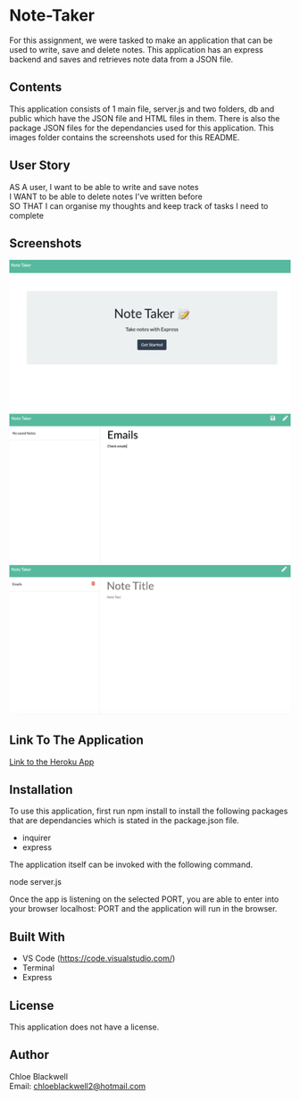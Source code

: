 # Note-Taker

For this assignment, we were tasked to make an application that can be used to write, save and delete notes. This application has an express backend and saves and retrieves note data from a JSON file.

## Contents

This application consists of 1 main file, server.js and two folders, db and public which have the JSON file and HTML files in them. There is also the package JSON files for the dependancies used for this application. This images folder contains the screenshots used for this README.

## User Story

AS A user, I want to be able to write and save notes<br>
I WANT to be able to delete notes I've written before<br>
SO THAT I can organise my thoughts and keep track of tasks I need to complete

## Screenshots

<img src="images/Home.png">
<img src="images/Notes.png">
<img src="images/Endnotes.png">

## Link To The Application

<a href="https://warm-falls-70953.herokuapp.com/">Link to the Heroku App</a>

## Installation

To use this application, first run npm install to install the following packages that are dependancies which is stated in the package.json file.

- inquirer
- express

The application itself can be invoked with the following command.

node server.js

Once the app is listening on the selected PORT, you are able to enter into your browser localhost: PORT and the application will run in the browser.

## Built With

- VS Code (https://code.visualstudio.com/)
- Terminal
- Express

## License

This application does not have a license.

## Author

Chloe Blackwell<br>
Email: chloeblackwell2@hotmail.com
